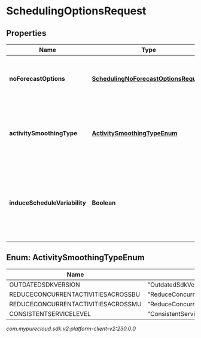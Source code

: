 # SchedulingOptionsRequest


## Properties

| Name | Type | Description | Notes |
| ------------ | ------------- | ------------- | ------------- |
| **noForecastOptions** | [**SchedulingNoForecastOptionsRequest**](SchedulingNoForecastOptionsRequest) | Schedule generation options to apply if no forecast is supplied |  [optional] |
| **activitySmoothingType** | [**ActivitySmoothingTypeEnum**](#Enum--ActivitySmoothingTypeEnum) | Overrides the default BU level activity smoothing type for this schedule generation |  [optional] |
| **induceScheduleVariability** | **Boolean** | Overrides the default BU level induce schedule variability setting for this schedule generation |  [optional] |


## Enum: ActivitySmoothingTypeEnum

| Name | Value |
| ---- | ----- |
| OUTDATEDSDKVERSION | &quot;OutdatedSdkVersion&quot; | 
| REDUCECONCURRENTACTIVITIESACROSSBU | &quot;ReduceConcurrentActivitiesAcrossBu&quot; | 
| REDUCECONCURRENTACTIVITIESACROSSMU | &quot;ReduceConcurrentActivitiesAcrossMu&quot; | 
| CONSISTENTSERVICELEVEL | &quot;ConsistentServiceLevel&quot; | 




_com.mypurecloud.sdk.v2:platform-client-v2:230.0.0_
